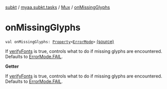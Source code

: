 [subkt](../../index.md) / [myaa.subkt.tasks](../index.md) / [Mux](index.md) / [onMissingGlyphs](./on-missing-glyphs.md)

# onMissingGlyphs

`val onMissingGlyphs: `[`Property`](https://docs.gradle.org/current/javadoc/org/gradle/api/provider/Property.html)`<`[`ErrorMode`](../-error-mode/index.md)`>` [(source)](https://github.com/Myaamori/SubKt/blob/0.1.12/src/main/kotlin/myaa/subkt/tasks/muxtask.kt#L676)

If [verifyFonts](../../myaa.subkt.tasks.utils/verify-fonts.md) is true, controls what to do if missing glyphs are encountered.
Defaults to [ErrorMode.FAIL](../-error-mode/-f-a-i-l.md).

**Getter**

If [verifyFonts](../../myaa.subkt.tasks.utils/verify-fonts.md) is true, controls what to do if missing glyphs are encountered.
Defaults to [ErrorMode.FAIL](../-error-mode/-f-a-i-l.md).

